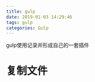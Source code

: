```yaml
---
title: gulp
date: 2019-01-03 14:29:46
tags: gulp
categories: Gulp
---
```


gulp使用记录并形成自己的一套插件

<!-- more -->

# 复制文件
